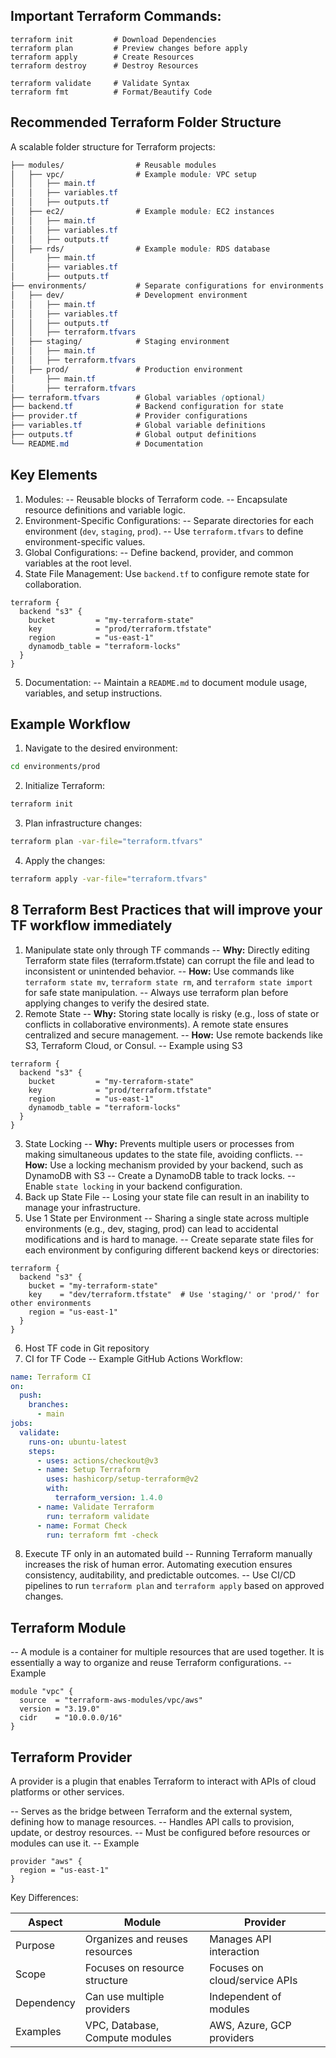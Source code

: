 ## Important Terraform Commands:
````console
terraform init         # Download Dependencies
terraform plan         # Preview changes before apply
terraform apply        # Create Resources
terraform destroy      # Destroy Resources

terraform validate     # Validate Syntax
terraform fmt          # Format/Beautify Code
````


## Recommended Terraform Folder Structure
A scalable folder structure for Terraform projects:

````css
├── modules/                # Reusable modules
│   ├── vpc/                # Example module: VPC setup
│   │   ├── main.tf
│   │   ├── variables.tf
│   │   ├── outputs.tf
│   ├── ec2/                # Example module: EC2 instances
│   │   ├── main.tf
│   │   ├── variables.tf
│   │   ├── outputs.tf
│   ├── rds/                # Example module: RDS database
│       ├── main.tf
│       ├── variables.tf
│       ├── outputs.tf
├── environments/           # Separate configurations for environments
│   ├── dev/                # Development environment
│   │   ├── main.tf
│   │   ├── variables.tf
│   │   ├── outputs.tf
│   │   ├── terraform.tfvars
│   ├── staging/            # Staging environment
│   │   ├── main.tf
│   │   ├── terraform.tfvars
│   ├── prod/               # Production environment
│       ├── main.tf
│       ├── terraform.tfvars
├── terraform.tfvars        # Global variables (optional)
├── backend.tf              # Backend configuration for state
├── provider.tf             # Provider configurations
├── variables.tf            # Global variable definitions
├── outputs.tf              # Global output definitions
└── README.md               # Documentation

````

## Key Elements
1. Modules:
-- Reusable blocks of Terraform code.
-- Encapsulate resource definitions and variable logic.
2. Environment-Specific Configurations:
-- Separate directories for each environment (`dev`, `staging`, `prod`).
-- Use `terraform.tfvars` to define environment-specific values.
3. Global Configurations:
-- Define backend, provider, and common variables at the root level.
4. State File Management:
Use `backend.tf` to configure remote state for collaboration.
````
terraform {
  backend "s3" {
    bucket         = "my-terraform-state"
    key            = "prod/terraform.tfstate"
    region         = "us-east-1"
    dynamodb_table = "terraform-locks"
  }
}

````
5. Documentation:
-- Maintain a `README.md` to document module usage, variables, and setup instructions.


## Example Workflow
1. Navigate to the desired environment:
````bash
cd environments/prod
````
2. Initialize Terraform:
````bash
terraform init
````
3. Plan infrastructure changes:
````bash
terraform plan -var-file="terraform.tfvars"
````
4. Apply the changes:
````bash
terraform apply -var-file="terraform.tfvars"
````



## 8 Terraform Best Practices that will improve your TF workflow immediately
1. Manipulate state only through TF commands
-- **Why:** Directly editing Terraform state files (terraform.tfstate) can corrupt the file and lead to inconsistent or unintended behavior.
-- **How:** Use commands like `terraform state mv`, `terraform state rm`, and `terraform state import` for safe state manipulation.
-- Always use terraform plan before applying changes to verify the desired state.
2. Remote State
-- **Why:** Storing state locally is risky (e.g., loss of state or conflicts in collaborative environments). A remote state ensures centralized and secure management.
-- **How:** Use remote backends like S3, Terraform Cloud, or Consul.
-- Example using S3
````
terraform {
  backend "s3" {
    bucket         = "my-terraform-state"
    key            = "prod/terraform.tfstate"
    region         = "us-east-1"
    dynamodb_table = "terraform-locks"
  }
}

````

3. State Locking
-- **Why:** Prevents multiple users or processes from making simultaneous updates to the state file, avoiding conflicts.
-- **How:** Use a locking mechanism provided by your backend, such as DynamoDB with S3
 -- Create a DynamoDB table to track locks.
 -- Enable `state locking` in your backend configuration.
4. Back up State File
-- Losing your state file can result in an inability to manage your infrastructure.
5. Use 1 State per Environment
-- Sharing a single state across multiple environments (e.g., dev, staging, prod) can lead to accidental modifications and is hard to manage.
-- Create separate state files for each environment by configuring different backend keys or directories:
````
terraform {
  backend "s3" {
    bucket = "my-terraform-state"
    key    = "dev/terraform.tfstate"  # Use 'staging/' or 'prod/' for other environments
    region = "us-east-1"
  }
}

````
6. Host TF code in Git repository
7. CI for TF Code 
-- Example GitHub Actions Workflow:
````yaml
name: Terraform CI
on:
  push:
    branches:
      - main
jobs:
  validate:
    runs-on: ubuntu-latest
    steps:
      - uses: actions/checkout@v3
      - name: Setup Terraform
        uses: hashicorp/setup-terraform@v2
        with:
          terraform_version: 1.4.0
      - name: Validate Terraform
        run: terraform validate
      - name: Format Check
        run: terraform fmt -check

````
8. Execute TF only in an automated build
-- Running Terraform manually increases the risk of human error. Automating execution ensures consistency, auditability, and predictable outcomes.
-- Use CI/CD pipelines to run `terraform plan` and `terraform apply` based on approved changes.



## Terraform Module
-- A module is a container for multiple resources that are used together. It is essentially a way to organize and reuse Terraform configurations.
-- Example
````
module "vpc" {
  source  = "terraform-aws-modules/vpc/aws"
  version = "3.19.0"
  cidr    = "10.0.0.0/16"
}

````

## Terraform Provider
A provider is a plugin that enables Terraform to interact with APIs of cloud platforms or other services.

-- Serves as the bridge between Terraform and the external system, defining how to manage resources.
-- Handles API calls to provision, update, or destroy resources.
-- Must be configured before resources or modules can use it.
-- Example
````
provider "aws" {
  region = "us-east-1"
}

````


Key Differences:

| Aspect  | Module | Provider |
| ------------- | ------------- |------------- |
| Purpose | Organizes and reuses resources   | Manages API interaction   |
| Scope | Focuses on resource structure   | Focuses on cloud/service APIs   |
| Dependency | Can use multiple providers   | Independent of modules   |
| Examples | VPC, Database, Compute modules   | AWS, Azure, GCP providers   |
